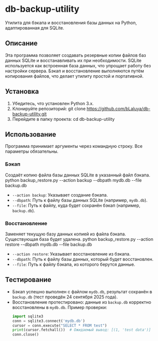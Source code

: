 # db-backup-utility
Утилита для бэкапа и восстановления базы данных на Python, адаптированная для SQLite.

## Описание
Эта программа позволяет создавать резервные копии файлов баз данных SQLite и восстанавливать их при необходимости. SQLite используется как встроенная база данных, что упрощает работу без настройки сервера. Бэкап и восстановление выполняются путём копирования файлов, что делает утилиту простой и портативной.

## Установка
1. Убедитесь, что установлен Python 3.x.
2. Клонируйте репозиторий: git clone https://github.com/bLaluya/db-backup-utility.git
3. Перейдите в папку проекта: cd db-backup-utility


## Использование
Программа принимает аргументы через командную строку. Все параметры обязательны.

### Бэкап
Создаёт копию файла базы данных SQLite в указанный файл бэкапа.
python backup_restore.py --action backup --dbpath mydb.db --file backup.db
- `--action backup`: Указывает создание бэкапа.
- `--dbpath`: Путь к файлу базы данных SQLite (например, `mydb.db`).
- `--file`: Путь к файлу, куда будет сохранён бэкап (например, `backup.db`).

### Восстановление
Заменяет текущую базу данных копией из файла бэкапа. Существующая база будет удалена.
python backup_restore.py --action restore --dbpath mydb.db --file backup.db
- `--action restore`: Указывает восстановление из бэкапа.
- `--dbpath`: Путь к файлу базы данных, который будет восстановлен.
- `--file`: Путь к файлу бэкапа, из которого берутся данные.

## Тестирование
- Бэкап успешно выполнен с файлом `mydb.db`, результат сохранён в `backup.db` (тест проведён 24 сентября 2025 года).
- Восстановление протестировано: данные из `backup.db` корректно восстановлены в `mydb.db`. Пример проверки:
  ```python
  import sqlite3
  conn = sqlite3.connect('mydb.db')
  cursor = conn.execute("SELECT * FROM test")
  print(cursor.fetchall())  # Ожидаемый вывод: [(1, 'test data')]
  conn.close()
